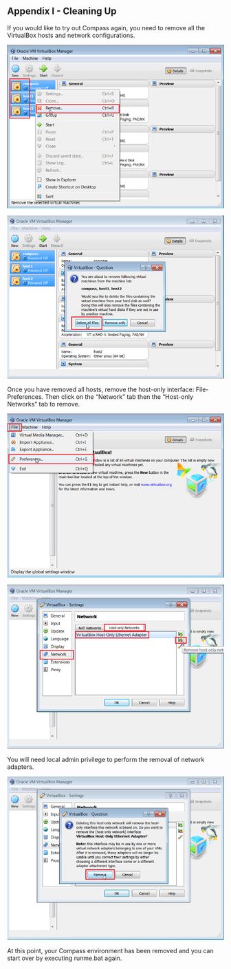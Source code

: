 <h2 id="appendix1">Appendix I - Cleaning Up</h2>

If you would like to try out Compass again, you need to remove all the VirtualBox hosts and network configurations.

![Remove VMs](/img/12_remove_vms.png)

![Confirm remove VMs](/img/12_confirm_remove_vms.png)

Once you have removed all hosts, remove the host-only interface: File-Preferences. Then click on the “Network” tab then the “Host-only Networks” tab to remove.

![Remove network step 1](/img/12_remove_network_step1.png)

![Remove network step 2](/img/12_remove_network_step2.png)

You will need local admin privilege to perform the removal of network adapters.

![Confirm remove network](/img/12_confirm_remove_network.png)

At this point, your Compass environment has been removed and you can start over by executing runme.bat again. 

